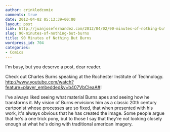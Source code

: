```yaml
---
author: crinkledcomix
comments: true
date: 2012-04-02 05:13:39+00:00
layout: post
link: http://juanjosefernandez.com/2012/04/02/90-minutes-of-nothing-but-burns/
slug: 90-minutes-of-nothing-but-burns
title: 90 Minutes of Nothing But Burns
wordpress_id: 704
categories:
- Comics
---
```


I'm busy, but you deserve a post, dear reader.

Check out Charles Burns speaking at the Rochester Institute of Technology.
http://www.youtube.com/watch?feature=player_embedded&v=b407VbCIeaA#!

I've always liked seeing what material Burns apes and seeing how he transforms it. My vision of Burns envisions him as a classic 20th century cartoonist whose processes are so fixed, that when presented with his work, it's always obvious that he has created the image. Some people argue that he's a one trick pony, but to those I say that they're not looking closely enough at what he's doing with traditional american imagery.
